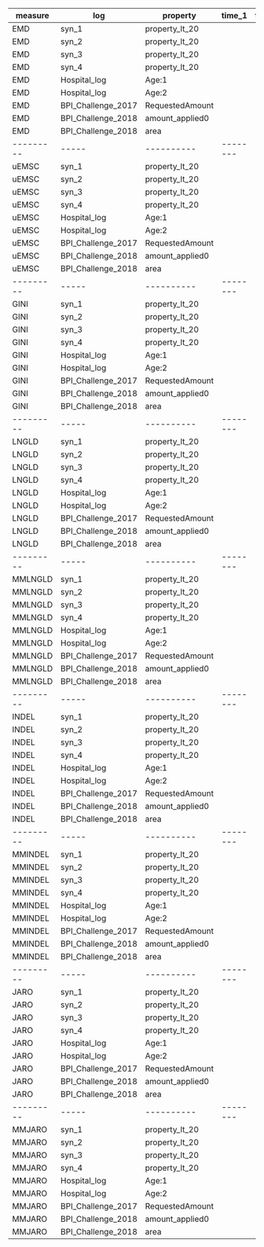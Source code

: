 | measure   | log 	                | property 	        | time_1 	| time_2 	| time_3 	| avg_time 	|
|---------  |-----	                |----------	        |--------	|--------	|--------	|----------	|
| EMD       | syn_1	                | property_lt_20    |        	|        	|        	|          	|
| EMD       | syn_2	                | property_lt_20    |        	|        	|        	|          	|
| EMD       | syn_3	                | property_lt_20    |        	|        	|        	|          	|
| EMD       | syn_4	                | property_lt_20    |        	|        	|        	|          	|
| EMD       | Hospital_log          | Age:1    	        |        	|        	|        	|          	|
| EMD       | Hospital_log          | Age:2    	        |        	|        	|        	|          	|
| EMD       | BPI_Challenge_2017    | RequestedAmount   |        	|        	|        	|          	|
| EMD       | BPI_Challenge_2018    | amount_applied0   |        	|        	|        	|          	|
| EMD       | BPI_Challenge_2018    | area              |        	|        	|        	|          	|
|---------  |-----	                |----------	        |--------	|--------	|--------	|----------	|
| uEMSC     | syn_1	                | property_lt_20    |        	|        	|        	|          	|
| uEMSC     | syn_2	                | property_lt_20    |        	|        	|        	|          	|
| uEMSC     | syn_3	                | property_lt_20    |        	|        	|        	|          	|
| uEMSC     | syn_4	                | property_lt_20    |        	|        	|        	|          	|
| uEMSC     | Hospital_log          | Age:1    	        |        	|        	|        	|          	|
| uEMSC     | Hospital_log          | Age:2    	        |        	|        	|        	|          	|
| uEMSC     | BPI_Challenge_2017    | RequestedAmount   |        	|        	|        	|          	|
| uEMSC     | BPI_Challenge_2018    | amount_applied0   |        	|        	|        	|          	|
| uEMSC     | BPI_Challenge_2018    | area              |        	|        	|        	|          	|
|---------  |-----	                |----------	        |--------	|--------	|--------	|----------	|
| GINI      | syn_1	                | property_lt_20    |        	|        	|        	|          	|
| GINI      | syn_2	                | property_lt_20    |        	|        	|        	|          	|
| GINI      | syn_3	                | property_lt_20    |        	|        	|        	|          	|
| GINI      | syn_4	                | property_lt_20    |        	|        	|        	|          	|
| GINI      | Hospital_log          | Age:1    	        |        	|        	|        	|          	|
| GINI      | Hospital_log          | Age:2    	        |        	|        	|        	|          	|
| GINI      | BPI_Challenge_2017    | RequestedAmount   |        	|        	|        	|          	|
| GINI      | BPI_Challenge_2018    | amount_applied0   |        	|        	|        	|          	|
| GINI      | BPI_Challenge_2018    | area              |        	|        	|        	|          	|
|---------  |-----	                |----------	        |--------	|--------	|--------	|----------	|
| LNGLD     | syn_1	                | property_lt_20    |        	|        	|        	|          	|
| LNGLD     | syn_2	                | property_lt_20    |        	|        	|        	|          	|
| LNGLD     | syn_3	                | property_lt_20    |        	|        	|        	|          	|
| LNGLD     | syn_4	                | property_lt_20    |        	|        	|        	|          	|
| LNGLD     | Hospital_log          | Age:1    	        |        	|        	|        	|          	|
| LNGLD     | Hospital_log          | Age:2    	        |        	|        	|        	|          	|
| LNGLD     | BPI_Challenge_2017    | RequestedAmount   |        	|        	|        	|          	|
| LNGLD     | BPI_Challenge_2018    | amount_applied0   |        	|        	|        	|          	|
| LNGLD     | BPI_Challenge_2018    | area              |        	|        	|        	|          	|
|---------  |-----	                |----------	        |--------	|--------	|--------	|----------	|
| MMLNGLD   | syn_1	                | property_lt_20    |        	|        	|        	|          	|
| MMLNGLD   | syn_2	                | property_lt_20    |        	|        	|        	|          	|
| MMLNGLD   | syn_3	                | property_lt_20    |        	|        	|        	|          	|
| MMLNGLD   | syn_4	                | property_lt_20    |        	|        	|        	|          	|
| MMLNGLD   | Hospital_log          | Age:1    	        |        	|        	|        	|          	|
| MMLNGLD   | Hospital_log          | Age:2    	        |        	|        	|        	|          	|
| MMLNGLD   | BPI_Challenge_2017    | RequestedAmount   |        	|        	|        	|          	|
| MMLNGLD   | BPI_Challenge_2018    | amount_applied0   |        	|        	|        	|          	|
| MMLNGLD   | BPI_Challenge_2018    | area              |        	|        	|        	|          	|
|---------  |-----	                |----------	        |--------	|--------	|--------	|----------	|
| INDEL     | syn_1	                | property_lt_20    |        	|        	|        	|          	|
| INDEL     | syn_2	                | property_lt_20    |        	|        	|        	|          	|
| INDEL     | syn_3	                | property_lt_20    |        	|        	|        	|          	|
| INDEL     | syn_4	                | property_lt_20    |        	|        	|        	|          	|
| INDEL     | Hospital_log          | Age:1    	        |        	|        	|        	|          	|
| INDEL     | Hospital_log          | Age:2    	        |        	|        	|        	|          	|
| INDEL     | BPI_Challenge_2017    | RequestedAmount   |        	|        	|        	|          	|
| INDEL     | BPI_Challenge_2018    | amount_applied0   |        	|        	|        	|          	|
| INDEL     | BPI_Challenge_2018    | area              |        	|        	|        	|          	|
|---------  |-----	                |----------	        |--------	|--------	|--------	|----------	|
| MMINDEL   | syn_1	                | property_lt_20    |        	|        	|        	|          	|
| MMINDEL   | syn_2	                | property_lt_20    |        	|        	|        	|          	|
| MMINDEL   | syn_3	                | property_lt_20    |        	|        	|        	|          	|
| MMINDEL   | syn_4	                | property_lt_20    |        	|        	|        	|          	|
| MMINDEL   | Hospital_log          | Age:1    	        |        	|        	|        	|          	|
| MMINDEL   | Hospital_log          | Age:2    	        |        	|        	|        	|          	|
| MMINDEL   | BPI_Challenge_2017    | RequestedAmount   |        	|        	|        	|          	|
| MMINDEL   | BPI_Challenge_2018    | amount_applied0   |        	|        	|        	|          	|
| MMINDEL   | BPI_Challenge_2018    | area              |        	|        	|        	|          	|
|---------  |-----	                |----------	        |--------	|--------	|--------	|----------	|
| JARO      | syn_1	                | property_lt_20    |        	|        	|        	|          	|
| JARO      | syn_2	                | property_lt_20    |        	|        	|        	|          	|
| JARO      | syn_3	                | property_lt_20    |        	|        	|        	|          	|
| JARO      | syn_4	                | property_lt_20    |        	|        	|        	|          	|
| JARO      | Hospital_log          | Age:1    	        |        	|        	|        	|          	|
| JARO      | Hospital_log          | Age:2    	        |        	|        	|        	|          	|
| JARO      | BPI_Challenge_2017    | RequestedAmount   |        	|        	|        	|          	|
| JARO      | BPI_Challenge_2018    | amount_applied0   |        	|        	|        	|          	|
| JARO      | BPI_Challenge_2018    | area              |        	|        	|        	|          	|
|---------  |-----	                |----------	        |--------	|--------	|--------	|----------	|
| MMJARO    | syn_1	                | property_lt_20    |        	|        	|        	|          	|
| MMJARO    | syn_2	                | property_lt_20    |        	|        	|        	|          	|
| MMJARO    | syn_3	                | property_lt_20    |        	|        	|        	|          	|
| MMJARO    | syn_4	                | property_lt_20    |        	|        	|        	|          	|
| MMJARO    | Hospital_log          | Age:1    	        |        	|        	|        	|          	|
| MMJARO    | Hospital_log          | Age:2    	        |        	|        	|        	|          	|
| MMJARO    | BPI_Challenge_2017    | RequestedAmount   |        	|        	|        	|          	|
| MMJARO    | BPI_Challenge_2018    | amount_applied0   |        	|        	|        	|          	|
| MMJARO    | BPI_Challenge_2018    | area              |        	|        	|        	|          	|

